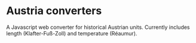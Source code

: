 # Austria converters

A Javascript web converter for historical Austrian units. Currently includes length (Klafter-Fuß-Zoll) and temperature (Réaumur).
